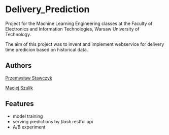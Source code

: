 # Delivery_Prediction

Project for the Machine Learning Engineering classes at the Faculty of Electronics and Information Technologies, Warsaw University of Technology.

The aim of this project was to invent and implement webservice for delivery time predicion based on historical data.

## Authors

[Przemysław Stawczyk](https://github.com/przestaw)

[Maciej Szulik](https://github.com/shoolic)

## Features

- model training
- serving predictions by *flask* restful api
- A/B experiment 
